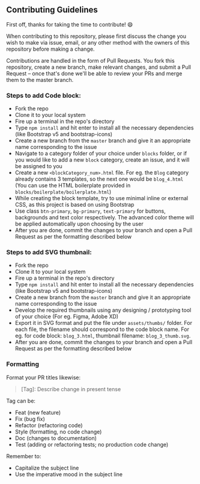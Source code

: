 ## Contributing Guidelines

First off, thanks for taking the time to contribute! 😄

When contributing to this repository, please first discuss the change you wish to make via issue, email, or any other method with the owners of this repository before making a change.

Contributions are handled in the form of Pull Requests. You fork this repository, create a new branch, make relevant changes, and submit a Pull Request – once that's done we'll be able to review your PRs and merge them to the master branch.

### Steps to add Code block:

-   Fork the repo
-   Clone it to your local system
-   Fire up a terminal in the repo's directory
-   Type `npm install` and hit enter to install all the necessary dependencies (like Bootstrap v5 and bootstrap-icons)
-   Create a new branch from the `master` branch and give it an appropriate name corresponding to the issue
-   Navigate to a category folder of your choice under `blocks` folder, or if you would like to add a new `block` category, create an issue, and it will be assigned to you
-   Create a new `<blockCategory_num>.html` file. For eg. the `Blog` category already contains 3 templates, so the next one would be `blog_4.html` (You can use the HTML boilerplate provided in `blocks/boilerplate/boilerplate.html`)
-   While creating the block template, try to use minimal inline or external CSS, as this project is based on using Bootstrap
-   Use class `btn-primary`, `bg-primary`, `text-primary` for buttons, backgrounds and text color respectively. The advanced color theme will be applied automatically upon choosing by the user
-   After you are done, commit the changes to your branch and open a Pull Request as per the formatting described below

### Steps to add SVG thumbnail:

-   Fork the repo
-   Clone it to your local system
-   Fire up a terminal in the repo's directory
-   Type `npm install` and hit enter to install all the necessary dependencies (like Bootstrap v5 and bootstrap-icons)
-   Create a new branch from the `master` branch and give it an appropriate name corresponding to the issue
-   Develop the required thumbnails using any designing / prototyping tool of your choice (For eg. Figma, Adobe XD)
-   Export it in SVG format and put the file under `assets/thumbs/` folder. For each file, the filename should correspond to the code block name. For eg. for code block: `blog_3.html`, thumbnail filename: `blog_3_thumb.svg`.
-   After you are done, commit the changes to your branch and open a Pull Request as per the formatting described below

### Formatting

Format your PR titles likewise:

> [Tag]: Describe change in present tense

Tag can be:

-   Feat (new feature)
-   Fix (bug fix)
-   Refactor (refactoring code)
-   Style (formatting, no code change)
-   Doc (changes to documentation)
-   Test (adding or refactoring tests; no production code change)

Remember to:

-   Capitalize the subject line
-   Use the imperative mood in the subject line

